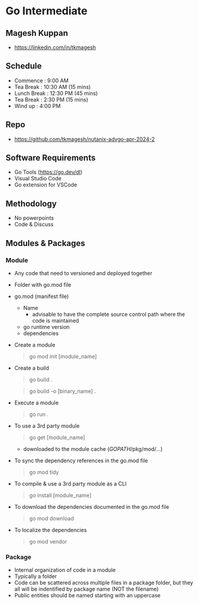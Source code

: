 # Go Intermediate

## Magesh Kuppan
- https://linkedin.com/in/tkmagesh

## Schedule
- Commence      : 9:00 AM
- Tea Break     : 10:30 AM (15 mins)
- Lunch Break   : 12:30 PM (45 mins)
- Tea Break     : 2:30 PM (15 mins)
- Wind up       : 4:00 PM

## Repo
- https://github.com/tkmagesh/nutanix-advgo-apr-2024-2

## Software Requirements
- Go Tools (https://go.dev/dl)
- Visual Studio Code
- Go extension for VSCode

## Methodology
- No powerpoints
- Code & Discuss

## Modules & Packages
### Module
- Any code that need to versioned and deployed together
- Folder with go.mod file
- go.mod (manifest file)
    - Name
        - advisable to have the complete source control path where the code is maintained
    - go runtime version
    - dependencies
- Create a module
    > go mod init [module_name]
- Create a build
    > go build .

    > go build -o [binary_name] .
- Execute a module
    > go run .
- To use a 3rd party module
    > go get [module_name]
    - downloaded to the module cache ($GOPATH$/pkg/mod/...)
- To sync the dependency references in the go.mod file
    > go mod tidy
- To compile & use a 3rd party module as a CLI
    > go install [module_name]
- To download the dependencies documented in the go.mod file
    > go mod download
- To localize the dependencies
    > go mod vendor


### Package
- Internal organization of code in a module
- Typically a folder
- Code can be scattered across multiple files in a package folder, but they all will be indentified by package name (NOT the filename)
- Public entities should be named starting with an uppercase